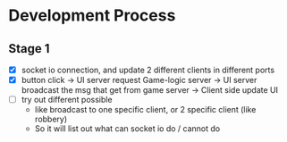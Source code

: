 # Development Process

## Stage 1
- [x] socket io connection, and update 2 different clients in different ports
- [x] button click -> UI server request Game-logic server -> UI server broadcast the msg that get from game server -> Client side update UI
- [ ] try out different possible
    - like broadcast to one specific client, or 2 specific client (like robbery)
    - So it will list out what can socket io do / cannot do 